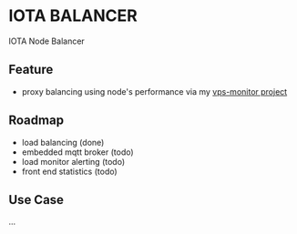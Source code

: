 # IOTA BALANCER

IOTA Node Balancer

## Feature

* proxy balancing using node's performance via my [vps-monitor project](https://github.com/Fabryprog/vps-monitor)


## Roadmap

 - load balancing (done)
 - embedded mqtt broker (todo)
 - load monitor alerting (todo)
 - front end statistics (todo)
 
## Use Case

...
